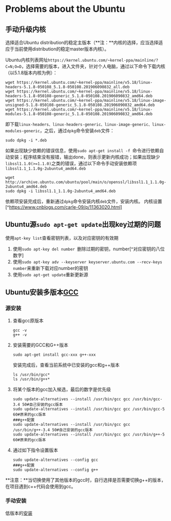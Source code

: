 # Problems about the Ubuntu

## 手动升级内核

选择适合Ubuntu distribution的稳定主版本（**注：**内核的选择，应当选择适应于当前使用distribution的稳定master版本内核）。

Ubuntu内核列表网址`https://kernel.ubuntu.com/~kernel-ppa/mainline/?C=N;O=D`，选择需要的版本，进入文件夹，针对个人电脑，通过以下命令下载内核（以5.1.8版本内核为例）：

```shell
wget https://kernel.ubuntu.com/~kernel-ppa/mainline/v5.18/linux-headers-5.1.8-050108_5.1.8-050108.201906090832_all.deb
wget https://kernel.ubuntu.com/~kernel-ppa/mainline/v5.18/linux-headers-5.1.8-050108-generic_5.1.8-050108.201906090832_amd64.deb
wget https://kernel.ubuntu.com/~kernel-ppa/mainline/v5.18/linux-image-unsigned-5.1.8-050108-generic_5.1.8-050108.201906090832_amd64.deb
wget https://kernel.ubuntu.com/~kernel-ppa/mainline/v5.18/linux-modules-5.1.8-050108-generic_5.1.8-050108.201906090832_amd64.deb
```

即下载`linux-headers、linux-headers-generic、linux-image-generic、linux-modules-generic`，之后，通过`dpkg`命令安装`deb`文件：

```shell
sudo dpkg -i *.deb
```
如果出现缺少依赖的错误信息，使用`sudo apt-get install -f `命令进行依赖自动安装；程序结束没有报错，输出done，则表示更新内核成功；如果出现缺少`libssl1.1.0(>=1.1.0)`之类的错误，通过以下命令手动安装依赖项`libssl1.1_1.1.0g-2ubuntu4_amd64.deb`

```shell
wget http://archive.ubuntu.com/ubuntu/pool/main/o/openssl/libssl1.1_1.1.0g-2ubuntu4_amd64.deb
sudo dpkg -i libssl1.1_1.1.0g-2ubuntu4_amd64.deb
```
依赖项安装完成后，重新通过`dpkg`命令安装内核`deb`文件，安装内核。
内核设置[^https://www.cnblogs.com/carle-09/p/11363020.html]

## Ubuntu源`sudo apt-get update`出现key过期的问题
使用`apt-key list`查看密钥列表，以及对应密钥的有效期
1. 使用`sudo apt-key del number `删除过期的密钥，number[^对应密钥的八位数字]
2. 使用`sudo apt-key adv --keyserver keyserver.ubuntu.com --recv-keys number`来重新下载对应number的密钥
3. 使用`sudo apt-get update`重新更新源

## Ubuntu安装多版本[GCC](https://www.cnblogs.com/zzb-Dream-90Time/p/9656545.html)

### 源安装

1. 查看gcc原版本

   ```shell
   gcc -v
   g++ -v
   ```

2. 安装需要的GCC和G++版本

   ```shell
   sudo apt-get install gcc-xxx g++-xxx
   ```

   安装完成后，查看当前系统中已安装的gcc和g++版本

   ```shell
   ls /usr/bin/gcc*
   ls /usr/bin/g++*
   ```

3. 将某个版本的gcc加入候选，最后的数字是优先级

   ```shell
   sudo update-alternatives --install /usr/bin/gcc gcc /usr/bin/gcc-3.4 50#自己安装的gcc版本
   sudo update-alternatives --install /usr/bin/gcc gcc /usr/bin/gcc-5 60#原来的gcc版本
   ###g++配置
   sudo update-alternatives --install /usr/bin/gcc gcc /usr/bin/g++-3.4 50#自己安装的gcc版本
   sudo update-alternatives --install /usr/bin/gcc gcc /usr/bin/g++-5 60#原来的gcc版本
   ```

4. 通过如下指令设置版本

   ```shell
   sudo update-alternatives --config gcc
   ###g++配置
   sudo update-alternatives --config g++
   ```

**注意：**当切换使用了其他版本的gcc时，自行选择是否需要切换g++的版本，在项目遇到c++代码会使用到gcc。

### 手动安装

低版本的[安装](https://blog.csdn.net/u013547134/article/details/83586124)